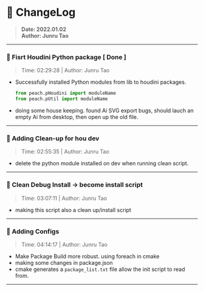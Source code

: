 # :hammer: ChangeLog
> __Date: 2022.01.02__<br>
> __Author: Junru Tao__<br>
---

### :electric_plug: Fisrt Houdini Python package [ Done ]
> Time: 02:29:28 | Author: Junru Tao
* Successfully installed Python modules from lib to houdini packages.
    ```python
    from peach.pHoudini import moduleName
    from peach.pUtil import moduleName
    ```
* doing some house keeping. found Ai SVG export bugs, should lauch an empty Ai from desktop, then open up the old file.

---


### :electric_plug: Adding Clean-up for hou dev
> Time: 02:55:35 | Author: Junru Tao
* delete the python module installed on dev when running clean script.

---


### :electric_plug: Clean Debug Install &rarr; become install script
> Time: 03:07:11 | Author: Junru Tao
* making this script also a clean up/install script

---


### :electric_plug: Adding Configs
> Time: 04:14:17 | Author: Junru Tao
* Make Package Build more robust. using foreach in cmake
* making some changes in package.json
* cmake generates a `package_list.txt` file allow the init script to read from.

---


